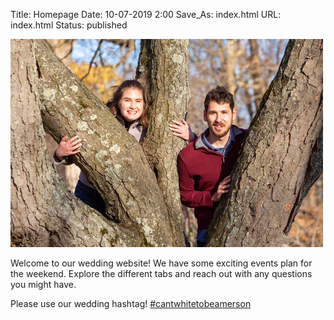 Title: Homepage
Date: 10-07-2019 2:00
Save_As: index.html
URL: index.html
Status: published

![Image of Maureen and Jacob](images/Maureen-and-Jacob_Homepage.jpg)

Welcome to our wedding website! We have some exciting events plan for the weekend.
Explore the different tabs and reach out with any questions you might have.

Please use our wedding hashtag! [#cantwhitetobeamerson](https://www.instagram.com/explore/tags/cantwhitetobeamerson/)
